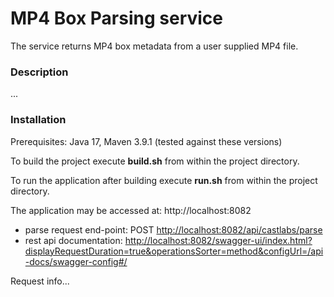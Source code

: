 # MP4 Box Parsing service
The service returns MP4 box metadata from a user supplied MP4 file.

### Description
...



### Installation
Prerequisites: Java 17, Maven 3.9.1 (tested against these versions)

To build the project execute <b>build.sh</b> from within the project directory.

To run the application after building execute <b>run.sh</b> from within the project directory.

The application may be accessed at: http://localhost:8082
* parse request end-point: POST [http://localhost:8082/api/castlabs/parse](http://localhost:8082/api/castlabs/parse)
* rest api documentation: [http://localhost:8082/swagger-ui/index.html?displayRequestDuration=true&operationsSorter=method&configUrl=/api-docs/swagger-config#/](http://localhost:8082/swagger-ui/index.html?displayRequestDuration=true&operationsSorter=method&configUrl=/api-docs/swagger-config#/)


Request info...


